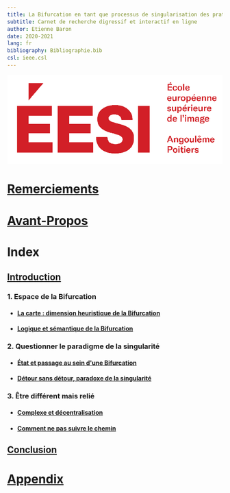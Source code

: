 ```yaml
---
title: La Bifurcation en tant que processus de singularisation des pratiques artistiques
subtitle: Carnet de recherche digressif et interactif en ligne
author: Etienne Baron
date: 2020-2021
lang: fr
bibliography: Bibliographie.bib
csl: ieee.csl
---
```

![École Européenne Supérieure de l'Image](gfx/EESI_logo-rouge.svg)

# [Remerciements](FrontBackMatter\Citations.md)

# [Avant-Propos](FrontBackMatter\AvantPropos.md)

# Index

## [Introduction](Chapters\Chapter00.md)

### 1. Espace de la Bifurcation

- #### [La carte : dimension heuristique de la Bifurcation](https://github.com/etxetxe/DNSEP_Report_EESI_2020/blob/preview/Chapters/Chapter01.md)

- #### [Logique et sémantique de la Bifurcation](Chapters\Chapter02.md)

### 2. Questionner le paradigme de la singularité

- #### [État et passage au sein d'une Bifurcation](Chapters\Chapter03.md)

- #### [Détour sans détour, paradoxe de la singularité](Chapters\Chapter04.md)

### 3. Être différent mais relié

- #### [Complexe et décentralisation](Chapters\Chapter05.md)

- #### [Comment ne pas suivre le chemin](Chapters\Chapter06.md)

## [Conclusion](Chapters\Chapter07.md)

# [Appendix](Bibliography.bib)
